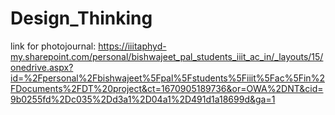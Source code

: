 # Design_Thinking



link for photojournal: https://iiitaphyd-my.sharepoint.com/personal/bishwajeet_pal_students_iiit_ac_in/_layouts/15/onedrive.aspx?id=%2Fpersonal%2Fbishwajeet%5Fpal%5Fstudents%5Fiiit%5Fac%5Fin%2FDocuments%2FDT%20project&ct=1670905189736&or=OWA%2DNT&cid=9b0255fd%2Dc035%2Dd3a1%2D04a1%2D491d1a18699d&ga=1
